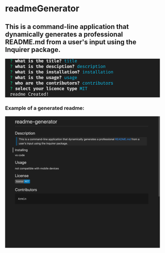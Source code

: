 # readmeGenerator
## This is a command-line application that dynamically generates a professional README.md from a user's input using the Inquirer package. 
![screenshot](./screenShot1.png)
### Example of a generated readme:
![screenshot](./screenShot2.png)
